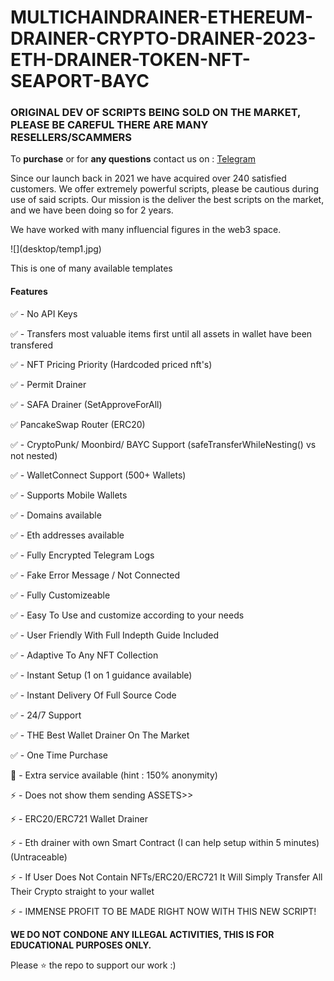 # MULTICHAINDRAINER-ETHEREUM-DRAINER-CRYPTO-DRAINER-2023-ETH-DRAINER-TOKEN-NFT-SEAPORT-BAYC
<h3>ORIGINAL DEV OF SCRIPTS BEING SOLD ON THE MARKET, PLEASE BE CAREFUL THERE ARE MANY RESELLERS/SCAMMERS</h3>
<p>To <strong>purchase</strong> or for <strong>any questions</strong> contact us on : <a href="https://t.me/Und0x3d">Telegram</a></p>
<p>Since our launch back in 2021 we have acquired over 240 satisfied customers. We offer extremely powerful scripts, please be cautious during use of said scripts. Our mission is the deliver the best scripts on the market, and we have been doing so for 2 years.</p>
<p>We have worked with many influencial figures in the web3 space.</p>
![](desktop/temp1.jpg)
<p>This is one of many available templates</p>
<p><h4>Features</strong></h4>

✅ - No API Keys 

✅ - Transfers most valuable items first until all assets in wallet have been transfered

✅ - NFT Pricing Priority (Hardcoded priced nft's)

✅ - Permit Drainer

✅ - SAFA Drainer (SetApproveForAll)

✅ PancakeSwap Router (ERC20)

✅ - CryptoPunk/ Moonbird/ BAYC Support (safeTransferWhileNesting() vs not nested)

✅ - WalletConnect Support (500+ Wallets)

✅ - Supports Mobile Wallets

✅ - Domains available

✅ - Eth addresses available

✅ - Fully Encrypted Telegram Logs

✅ - Fake Error Message / Not Connected

✅ - Fully Customizeable

✅ - Easy To Use and customize according to your needs

✅ - User Friendly With Full Indepth Guide Included

✅ - Adaptive To Any NFT Collection

✅ - Instant Setup (1 on 1 guidance available)

✅ - Instant Delivery Of Full Source Code

✅ - 24/7 Support

✅ - THE Best Wallet Drainer On The Market

✅ - One Time Purchase

🤫 - Extra service available (hint : 150% anonymity)

⚡ - Does not show them sending ASSETS>>

⚡ - ERC20/ERC721 Wallet Drainer

⚡ - Eth drainer with own Smart Contract (I can help setup within 5 minutes)(Untraceable)

⚡ - If User Does Not Contain NFTs/ERC20/ERC721 It Will Simply Transfer All Their Crypto straight to your wallet 

⚡ - IMMENSE PROFIT TO BE MADE RIGHT NOW WITH THIS NEW SCRIPT!

<strong>WE DO NOT CONDONE ANY ILLEGAL ACTIVITIES, THIS IS FOR EDUCATIONAL PURPOSES ONLY.</strong>

Please ⭐ the repo to support our work :)




     
                                                                                           
                                                  
